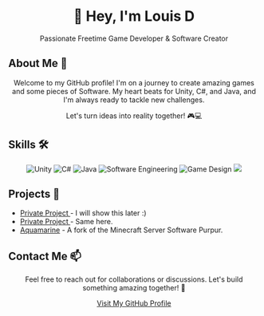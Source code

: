 <!-- Title and Header -->
<h1 align="center">👋 Hey, I'm Louis D</h1>
<p align="center">Passionate Freetime Game Developer & Software Creator</p>

<!-- About Me -->
<h2>About Me 🚀</h2>
<p align="center">Welcome to my GitHub profile! I'm on a journey to create amazing games and some pieces of Software. My heart beats for Unity, C#, and Java, and I'm always ready to tackle new challenges.</p>
<p align="center">Let's turn ideas into reality together! 🎮💻</p>

<!-- Skills -->
<!-- Skills -->
<h2>Skills 🛠️</h2>
<p align="center">
  <img src="https://img.shields.io/badge/Unity-Game%20Development-blueviolet" alt="Unity">
  <img src="https://img.shields.io/badge/C%23-Programming-brightgreen" alt="C#">
  <img src="https://img.shields.io/badge/Java-Development-orange" alt="Java">
  <img src="https://img.shields.io/badge/Software%20Engineering-informational" alt="Software Engineering">
  <img src="https://img.shields.io/badge/Game%20Design-creative-success" alt="Game Design">
  <img src="https://img.shields.io/badge/Documentation%20Pro-%F0%9F%93%84-green">
</p>

<!-- Projects -->
<h2>Projects 🚧</h2>
<ul>
  <li><a href="https://github.com/TinxLD">Private Project </a> - I will show this later :)</li>
  <li><a href="https://github.com/TinxLD">Private Project </a> - Same here.</li>
  <li><a href="https://github.com/TinxLD/Aquamarine">Aquamarine</a> - A fork of the Minecraft Server Software Purpur.</li>
</ul>

<!-- Contact Me -->
<h2>Contact Me 📫</h2>
<p align="center">Feel free to reach out for collaborations or discussions. Let's build something amazing together! 🤝</p>

<!-- GitHub Profile Link -->
<p align="center"><a href="https://github.com/LouisD">Visit My GitHub Profile</a></p>
